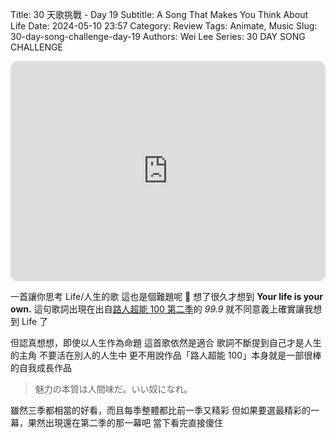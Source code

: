 Title: 30 天歌挑戰 - Day 19
Subtitle: A Song That Makes You Think About Life
Date: 2024-05-10 23:57
Category: Review
Tags: Animate, Music
Slug: 30-day-song-challenge-day-19
Authors: Wei Lee
Series: 30 DAY SONG CHALLENGE

<iframe style="border-radius:12px" src="https://open.spotify.com/embed/track/4cHqWNDNrgCu6PbUZcgUxP?utm_source=generator" width="100%" height="352" frameBorder="0" allowfullscreen="" allow="autoplay; clipboard-write; encrypted-media; fullscreen; picture-in-picture" loading="lazy"></iframe>

<!--more-->

一首讓你思考 Life/人生的歌
這也是個難題呢 🤔
想了很久才想到 **Your life is your own.**
這句歌詞出現在出自[路人超能 100 第二季](https://ani.gamer.com.tw/animeVideo.php?sn=11396)的 *99.9*
就不同意義上確實讓我想到 Life 了

但認真想想，即使以人生作為命題
這首歌依然是適合
歌詞不斷提到自己才是人生的主角
不要活在別人的人生中
更不用說作品「路人超能 100」本身就是一部很棒的自我成長作品

> 魅力の本質は人間味だ。いい奴になれ。

雖然三季都相當的好看，而且每季整體都比前一季又精彩
但如果要選最精彩的一幕，果然出現還在第二季的那一幕吧
當下看完直接傻住
